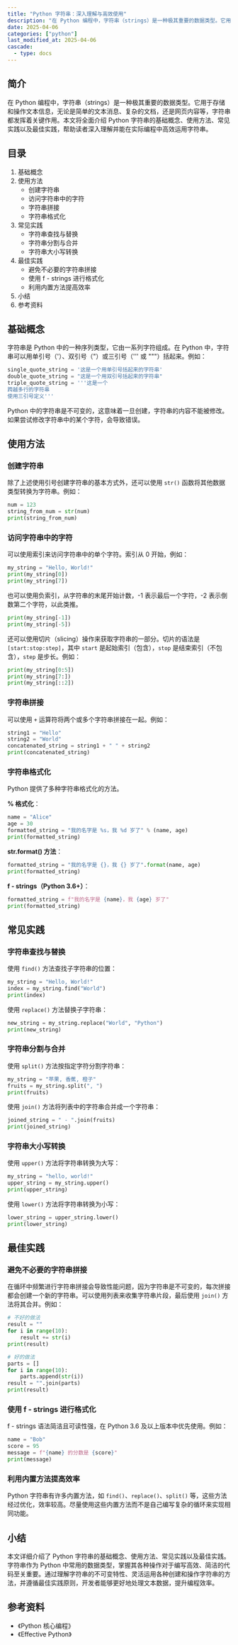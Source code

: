 ```yaml
---
title: "Python 字符串：深入理解与高效使用"
description: "在 Python 编程中，字符串（strings）是一种极其重要的数据类型。它用于存储和操作文本信息，无论是简单的文本消息、复杂的文档，还是网页内容等，字符串都发挥着关键作用。本文将全面介绍 Python 字符串的基础概念、使用方法、常见实践以及最佳实践，帮助读者深入理解并能在实际编程中高效运用字符串。"
date: 2025-04-06
categories: ["python"]
last_modified_at: 2025-04-06
cascade:
  - type: docs
---
```



## 简介
在 Python 编程中，字符串（strings）是一种极其重要的数据类型。它用于存储和操作文本信息，无论是简单的文本消息、复杂的文档，还是网页内容等，字符串都发挥着关键作用。本文将全面介绍 Python 字符串的基础概念、使用方法、常见实践以及最佳实践，帮助读者深入理解并能在实际编程中高效运用字符串。

<!-- more -->
## 目录
1. 基础概念
2. 使用方法
    - 创建字符串
    - 访问字符串中的字符
    - 字符串拼接
    - 字符串格式化
3. 常见实践
    - 字符串查找与替换
    - 字符串分割与合并
    - 字符串大小写转换
4. 最佳实践
    - 避免不必要的字符串拼接
    - 使用 f - strings 进行格式化
    - 利用内置方法提高效率
5. 小结
6. 参考资料

## 基础概念
字符串是 Python 中的一种序列类型，它由一系列字符组成。在 Python 中，字符串可以用单引号（'）、双引号（"）或三引号（''' 或 """）括起来。例如：
```python
single_quote_string = '这是一个用单引号括起来的字符串'
double_quote_string = "这是一个用双引号括起来的字符串"
triple_quote_string = '''这是一个
跨越多行的字符串
使用三引号定义'''
```
Python 中的字符串是不可变的，这意味着一旦创建，字符串的内容不能被修改。如果尝试修改字符串中的某个字符，会导致错误。

## 使用方法
### 创建字符串
除了上述使用引号创建字符串的基本方式外，还可以使用 `str()` 函数将其他数据类型转换为字符串。例如：
```python
num = 123
string_from_num = str(num)
print(string_from_num)  
```
### 访问字符串中的字符
可以使用索引来访问字符串中的单个字符。索引从 0 开始，例如：
```python
my_string = "Hello, World!"
print(my_string[0])  
print(my_string[7])  
```
也可以使用负索引，从字符串的末尾开始计数，-1 表示最后一个字符，-2 表示倒数第二个字符，以此类推。
```python
print(my_string[-1])  
print(my_string[-5])  
```
还可以使用切片（slicing）操作来获取字符串的一部分。切片的语法是 `[start:stop:step]`，其中 `start` 是起始索引（包含），`stop` 是结束索引（不包含），`step` 是步长。例如：
```python
print(my_string[0:5])  
print(my_string[7:])  
print(my_string[::2])  
```
### 字符串拼接
可以使用 `+` 运算符将两个或多个字符串拼接在一起。例如：
```python
string1 = "Hello"
string2 = "World"
concatenated_string = string1 + " " + string2
print(concatenated_string)  
```
### 字符串格式化
Python 提供了多种字符串格式化的方法。

**% 格式化**：
```python
name = "Alice"
age = 30
formatted_string = "我的名字是 %s，我 %d 岁了" % (name, age)
print(formatted_string)  
```

**str.format() 方法**：
```python
formatted_string = "我的名字是 {}，我 {} 岁了".format(name, age)
print(formatted_string)  
```

**f - strings（Python 3.6+）**：
```python
formatted_string = f"我的名字是 {name}，我 {age} 岁了"
print(formatted_string)  
```

## 常见实践
### 字符串查找与替换
使用 `find()` 方法查找子字符串的位置：
```python
my_string = "Hello, World!"
index = my_string.find("World")
print(index)  
```
使用 `replace()` 方法替换子字符串：
```python
new_string = my_string.replace("World", "Python")
print(new_string)  
```

### 字符串分割与合并
使用 `split()` 方法按指定字符分割字符串：
```python
my_string = "苹果, 香蕉, 橙子"
fruits = my_string.split(", ")
print(fruits)  
```
使用 `join()` 方法将列表中的字符串合并成一个字符串：
```python
joined_string = " - ".join(fruits)
print(joined_string)  
```

### 字符串大小写转换
使用 `upper()` 方法将字符串转换为大写：
```python
my_string = "hello, world!"
upper_string = my_string.upper()
print(upper_string)  
```
使用 `lower()` 方法将字符串转换为小写：
```python
lower_string = upper_string.lower()
print(lower_string)  
```

## 最佳实践
### 避免不必要的字符串拼接
在循环中频繁进行字符串拼接会导致性能问题，因为字符串是不可变的，每次拼接都会创建一个新的字符串。可以使用列表来收集字符串片段，最后使用 `join()` 方法将其合并。例如：
```python
# 不好的做法
result = ""
for i in range(10):
    result += str(i)
print(result)  

# 好的做法
parts = []
for i in range(10):
    parts.append(str(i))
result = "".join(parts)
print(result)  
```

### 使用 f - strings 进行格式化
f - strings 语法简洁且可读性强，在 Python 3.6 及以上版本中优先使用。例如：
```python
name = "Bob"
score = 95
message = f"{name} 的分数是 {score}"
print(message)  
```

### 利用内置方法提高效率
Python 字符串有许多内置方法，如 `find()`、`replace()`、`split()` 等，这些方法经过优化，效率较高。尽量使用这些内置方法而不是自己编写复杂的循环来实现相同功能。

## 小结
本文详细介绍了 Python 字符串的基础概念、使用方法、常见实践以及最佳实践。字符串作为 Python 中常用的数据类型，掌握其各种操作对于编写高效、简洁的代码至关重要。通过理解字符串的不可变特性、灵活运用各种创建和操作字符串的方法，并遵循最佳实践原则，开发者能够更好地处理文本数据，提升编程效率。

## 参考资料
- 《Python 核心编程》
- 《Effective Python》